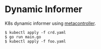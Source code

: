 # Dynamic Informer

K8s dynamic informer using [metacontroller](https://github.com/metacontroller/metacontroller).

```shell
$ kubectl apply -f crd.yaml
$ go run main.go
$ kubectl apply -f foo.yaml
```

